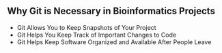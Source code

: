 ## Why Git is Necessary in Bioinformatics Projects
- Git Allows You to Keep Snapshots of Your Project
- Git Helps You Keep Track of Important Changes to Code
- Git Helps Keep Software Organized and Available After People Leave
